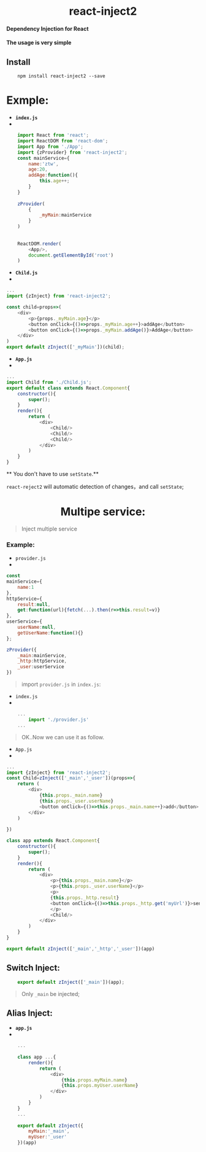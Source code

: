 <h1 align='center'>react-inject2</h1>


#### Dependency Injection for React

#### The usage is very simple


Install
---
    
        npm install react-inject2 --save






Exmple:
===

- **`index.js`**
- 
```js
    import React from 'react';
    import ReactDOM from 'react-dom';
    import App from './App';
    import {zProvider} from 'react-inject2';
    const mainService={
        name:'ztw',
        age:20,
        addAge:function(){
            this.age++;
        }
    }
    
    zProvider(
        {
            _myMain:mainService
        }
    )
    
    
    ReactDOM.render(
        <App/>,
        document.getElementById('root')
    )


``` 

- **`Child.js`**
- 
```js
...
import {zInject} from 'react-inject2';

const child=props=>(
    <div>
        <p>{props._myMain.age}</p>
        <button onClick={()=>props._myMain.age++}>addAge</button>
        <button onClick={()=>props._myMain.addAge()}>AddAge</button>
    </div>
)
export default zInject(['_myMain'])(child);

```
 
- **`App.js`**
- 


```js
...
import Child from './Child.js';
export default class extends React.Component{
    constructor(){
        super();
    }
    render(){
        return (
            <div>
                <Child/>
                <Child/>
                <Child/>
            </div>
        )
    }
}


```
** You don't have to use `setState`.**

`react-reject2` will automatic detection of changes，and call `setState`;

<h1 align='center'>Multipe service:</h1>


> Inject multiple service

### Example:
 
- `provider.js`
- 

```js
const 
mainService={
    name:1
},
httpService={
    result:null,
    get:function(url){fetch(...).then(r=>this.result=v)}
},
userService={
    userName:null,
    getUserName:function(){}
};

zProvider({
    _main:mainService,
    _http:httpService,
    _user:userService
})

```
> import `provider.js` in `index.js`:

- `index.js`
- 


```js
    ...
        import './provider.js'
    ...
```

> OK..Now we can use it as follow.


- `App.js`
- 
```js
...
import {zInject} from 'react-inject2';
const Child=zInject(['_main','_user'])(props=>{
    return (
        <div>
            {this.props._main.name}
            {this.props._user.userName}
            <button onClick={()=>this.props._main.name++}>add</button>
        </div>
    )
    
})

class app extends React.Component{
    constructor(){
        super();
    }
    render(){
        return (
            <div>
                <p>{this.props._main.name}</p>
                <p>{this.props._user.userName}</p>
                <p>
                {this.props._http.result}
                <button onClick={()=>this.props._http.get('myUrl')}>sendHttp</button>
                </p>
                <Child/>
            </div>
        )
    }
}

export default zInject(['_main','_http','_user'])(app)


```

Switch Inject:
---

```js    
    export default zInject(['_main'])(app);
```

> Only `_main` be injected;

Alias Inject:
---
 
- **`app.js`**
- 
```js
    ...
    
    class app ...{
        render(){
            return (
                <div>
                    {this.props.myMain.name}
                    {this.props.myUser.userName}
                </div>
            )
        }
    }
    ...
    
    export default zInject({
        myMain:'_main',
        myUser:'_user'
    })(app)
```
    
